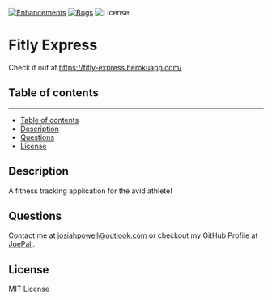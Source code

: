 [![Enhancements](https://img.shields.io/github/issues/JoePall/fitly/enhancement.svg)](https://github.com/JoePall/fitly/issues?q=is%3Aopen+is%3Aissue+label%3Aenhancement+sort%3Areactions-%2B1-desc)
[![Bugs](https://img.shields.io/github/issues/JoePall/fitly/bug.svg)](https://github.com/JoePall/fitly/issues?utf8=✓&q=is%3Aissue+is%3Aopen+label%3Abug)
![License](https://img.shields.io/badge/License-MIT%20License-green?style=flat-square.svg)

# Fitly Express
Check it out at <a href="https://fitly-express.herokuapp.com/">https://fitly-express.herokuapp.com/</a>

## Table of contents
<hr>

<!--ts-->
* [Table of contents](#table-of-contents)
* [Description](#description)
* [Questions](#questions)
* [License](#license)
<!--te-->

## Description

<p>A fitness tracking application for the avid athlete!</p>

## Questions

<p>Contact me at <a href="mailto:josiahpowell@outlook.com">josiahpowell@outlook.com</a> or checkout my GitHub Profile at <a href="https://github.com/JoePall">JoePall</a>.</p>

## License

<p>MIT License</p>


